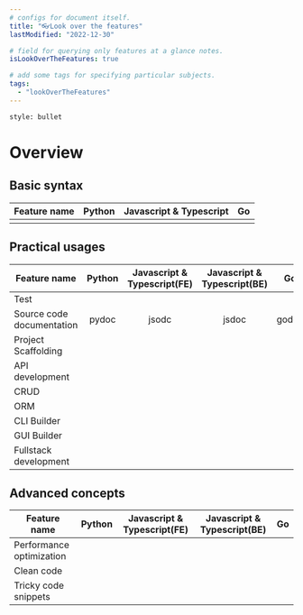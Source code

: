 ```yaml
---
# configs for document itself.
title: "👓Look over the features"
lastModified: "2022-12-30"

# field for querying only features at a glance notes.
isLookOverTheFeatures: true

# add some tags for specifying particular subjects.
tags:
  - "lookOverTheFeatures"
---
```

```toc
style: bullet
```
# Overview
## Basic syntax
| Feature name | Python | Javascript & Typescript | Go  |
| ------------ |:------:|:---------------------------:|:---:|
|              |        |                             |     |


## Practical usages
| Feature name              | Python | Javascript & Typescript(FE) | Javascript & Typescript(BE) |  Go   |
| ------------------------- |:------:|:---------------------------:|:---------------------------:|:-----:|
| Test                      |        |                             |                             |       |
| Source code documentation | pydoc  |            jsodc            |            jsdoc            | godoc | 
| Project Scaffolding       |        |                             |                             |       |
| API development           |        |                             |                             |       |
| CRUD                      |        |                             |                             |       |
| ORM                       |        |                             |                             |       |
| CLI Builder               |        |                             |                             |       |
| GUI Builder               |        |                             |                             |       |
| Fullstack development     |        |                             |                             |       |


## Advanced concepts
| Feature name             | Python | Javascript & Typescript(FE) | Javascript & Typescript(BE) | Go  |
| ------------------------ |:------:|:---------------------------:|:---------------------------:| :---: |
| Performance optimization |        |                             |                             |     |
| Clean code               |        |                             |                             |     |
| Tricky code snippets     |        |                             |                             |     |
